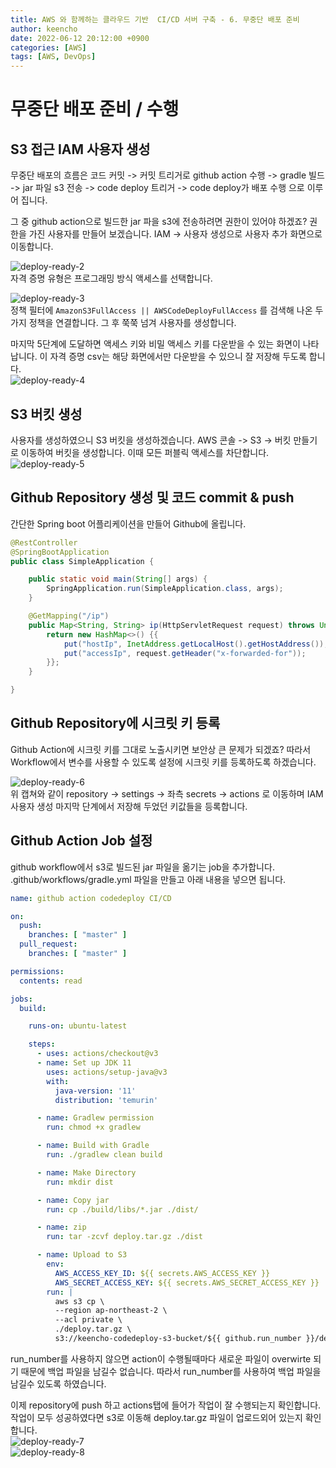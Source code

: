 ```yaml
---
title: AWS 와 함께하는 클라우드 기반  CI/CD 서버 구축 - 6. 무중단 배포 준비
author: keencho
date: 2022-06-12 20:12:00 +0900
categories: [AWS]
tags: [AWS, DevOps]
---
```


# **무중단 배포 준비 / 수행**

## **S3 접근 IAM 사용자 생성**  
무중단 배포의 흐름은 코드 커밋 -> 커밋 트리거로 github action 수행 -> gradle 빌드 -> jar 파일 s3 전송 -> code deploy 트리거 -> code deploy가 배포 수행 으로 이루어 집니다.  

그 중 github action으로 빌드한 jar 파을 s3에 전송하려면 권한이 있어야 하겠죠? 권한을 가진 사용자를 만들어 보겠습니다.  IAM -> 사용자 생성으로 사용자 추가 화면으로 이동합니다.  

![deploy-ready-2](/assets/img/custom/aws-cicd/build/deploy-ready-2.jpg)  
자격 증명 유형은 프로그래밍 방식 액세스를 선택합니다.  

![deploy-ready-3](/assets/img/custom/aws-cicd/build/deploy-ready-3.jpg)  
정책 필터에 `AmazonS3FullAccess || AWSCodeDeployFullAccess` 를 검색해 나온 두가지 정책을 연결합니다. 그 후 쭉쭉 넘겨 사용자를 생성합니다.  

마지막 5단계에 도달하면 액세스 키와 비밀 액세스 키를 다운받을 수 있는 화면이 나타납니다. 이 자격 증명 csv는 해당 화면에서만 다운받을 수 있으니 잘 저장해 두도록 합니다.  
![deploy-ready-4](/assets/img/custom/aws-cicd/build/deploy-ready-4.jpg)  

## **S3 버킷 생성**  
사용자를 생성하였으니 S3 버킷을 생성하겠습니다. AWS 콘솔 -> S3 -> 버킷 만들기 로 이동하여 버킷을 생성합니다. 이때 모든 퍼블릭 액세스를 차단합니다.  
![deploy-ready-5](/assets/img/custom/aws-cicd/build/deploy-ready-5.jpg)  

## **Github Repository 생성 및 코드 commit & push**  
간단한 Spring boot 어플리케이션을 만들어 Github에 올립니다.  

```java
@RestController
@SpringBootApplication
public class SimpleApplication {

    public static void main(String[] args) {
        SpringApplication.run(SimpleApplication.class, args);
    }

    @GetMapping("/ip")
    public Map<String, String> ip(HttpServletRequest request) throws UnknownHostException {
        return new HashMap<>() {{
            put("hostIp", InetAddress.getLocalHost().getHostAddress());
            put("accessIp", request.getHeader("x-forwarded-for"));
        }};
    }

}
```  

## **Github Repository에 시크릿 키 등록**  
Github Action에 시크릿 키를 그대로 노출시키면 보안상 큰 문제가 되겠죠? 따라서 Workflow에서 변수를 사용할 수 있도록 설정에 시크릿 키를 등록하도록 하겠습니다.  

![deploy-ready-6](/assets/img/custom/aws-cicd/build/deploy-ready-6.jpg)  
위 캡쳐와 같이 repository -> settings -> 좌측 secrets -> actions 로 이동하며 IAM 사용자 생성 마지막 단계에서 저장해 두었던 키값들을 등록합니다.  

## **Github Action Job 설정**  
github workflow에서 s3로 빌드된 jar 파일을 옮기는 job을 추가합니다. .github/workflows/gradle.yml 파일을 만들고 아래 내용을 넣으면 됩니다.

```yml
name: github action codedeploy CI/CD

on:
  push:
    branches: [ "master" ]
  pull_request:
    branches: [ "master" ]

permissions:
  contents: read

jobs:
  build:

    runs-on: ubuntu-latest

    steps:
      - uses: actions/checkout@v3
      - name: Set up JDK 11
        uses: actions/setup-java@v3
        with:
          java-version: '11'
          distribution: 'temurin'

      - name: Gradlew permission
        run: chmod +x gradlew

      - name: Build with Gradle
        run: ./gradlew clean build

      - name: Make Directory
        run: mkdir dist

      - name: Copy jar
        run: cp ./build/libs/*.jar ./dist/

      - name: zip
        run: tar -zcvf deploy.tar.gz ./dist

      - name: Upload to S3
        env:
          AWS_ACCESS_KEY_ID: ${{ secrets.AWS_ACCESS_KEY }}
          AWS_SECRET_ACCESS_KEY: ${{ secrets.AWS_SECRET_ACCESS_KEY }}
        run: |
          aws s3 cp \
          --region ap-northeast-2 \
          --acl private \
          ./deploy.tar.gz \
          s3://keencho-codedeploy-s3-bucket/${{ github.run_number }}/deploy.tar.gz  \
```  

run_number를 사용하지 않으면 action이 수행될때마다 새로운 파일이 overwirte 되기 때문에 백업 파일을 남길수 없습니다. 따라서 run_number를 사용하여 백업 파일을 남길수 있도록 하였습니다.  

이제 repository에 push 하고 actions탭에 들어가 작업이 잘 수행되는지 확인합니다. 작업이 모두 성공하였다면 s3로 이동해 deploy.tar.gz 파일이 업로드외어 있는지 확인합니다.  
![deploy-ready-7](/assets/img/custom/aws-cicd/build/deploy-ready-7.jpg)  
![deploy-ready-8](/assets/img/custom/aws-cicd/build/deploy-ready-8.jpg)  




